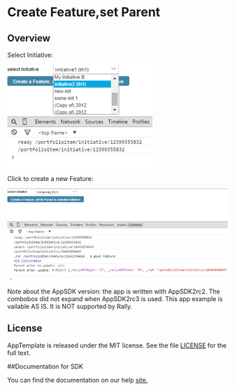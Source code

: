 Create Feature,set Parent
=========================

## Overview

Select Initiative:

![](pic.png)

Click to create a new Feature:

![](pic2.png)

Note about the AppSDK version: the app is written with AppSDK2rc2. The combobox did not expand when AppSDK2rc3 is used.
This app example is vailable AS IS. It is NOT supported by Rally.

## License

AppTemplate is released under the MIT license.  See the file [LICENSE](./LICENSE) for the full text.

##Documentation for SDK

You can find the documentation on our help [site.](https://help.rallydev.com/apps/2.0rc3/doc/)
